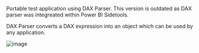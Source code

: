 Portable test application using DAX Parser. This version is outdated as DAX parser was integreated within Power BI Sidetools.

DAX Parser converts a DAX expression into an object which can be used by any application.

![image](https://user-images.githubusercontent.com/37301981/119146419-e529cc00-ba4a-11eb-9b8f-1703825d7207.png)
